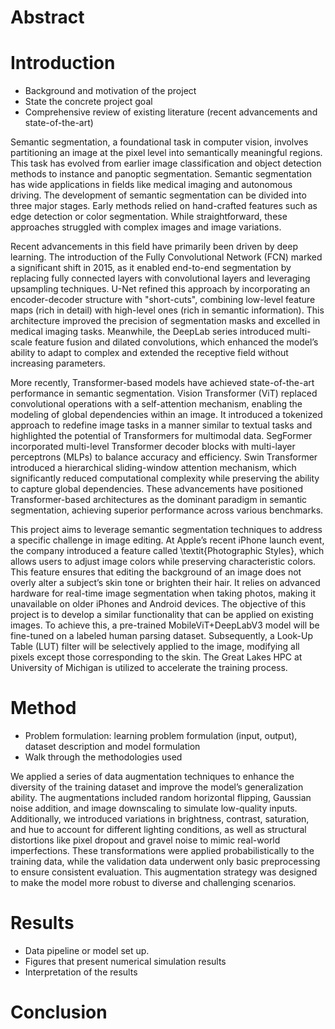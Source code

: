 # Abstract



# Introduction

- Background and motivation of the project
- State the concrete project goal
- Comprehensive review of existing literature (recent advancements and state-of-the-art)

Semantic segmentation, a foundational task in computer vision, involves partitioning an image at the pixel level into semantically meaningful regions. This task has evolved from earlier image classification and object detection methods to instance and panoptic segmentation. Semantic segmentation has wide applications in fields like medical imaging and autonomous driving. The development of semantic segmentation can be divided into three major stages. Early methods relied on hand-crafted features such as edge detection or color segmentation. While straightforward, these approaches struggled with complex images and image variations.

Recent advancements in this field have primarily been driven by deep learning. The introduction of the Fully Convolutional Network (FCN) marked a significant shift in 2015, as it enabled end-to-end segmentation by replacing fully connected layers with convolutional layers and leveraging upsampling techniques. U-Net refined this approach by incorporating an encoder-decoder structure with "short-cuts", combining low-level feature maps (rich in detail) with high-level ones (rich in semantic information). This architecture improved the precision of segmentation masks and excelled in medical imaging tasks. Meanwhile, the DeepLab series introduced multi-scale feature fusion and dilated convolutions, which enhanced the model’s ability to adapt to complex and extended the receptive field without increasing parameters.

More recently, Transformer-based models have achieved state-of-the-art performance in semantic segmentation. Vision Transformer (ViT) replaced convolutional operations with a self-attention mechanism, enabling the modeling of global dependencies within an image. It introduced a tokenized approach to redefine image tasks in a manner similar to textual tasks and highlighted the potential of Transformers for multimodal data. SegFormer incorporated multi-level Transformer decoder blocks with multi-layer perceptrons (MLPs) to balance accuracy and efficiency. Swin Transformer introduced a hierarchical sliding-window attention mechanism, which significantly reduced computational complexity while preserving the ability to capture global dependencies. These advancements have positioned Transformer-based architectures as the dominant paradigm in semantic segmentation, achieving superior performance across various benchmarks.

This project aims to leverage semantic segmentation techniques to address a specific challenge in image editing. At Apple’s recent iPhone launch event, the company introduced a feature called \textit{Photographic Styles}, which allows users to adjust image colors while preserving characteristic colors. This feature ensures that editing the background of an image does not overly alter a subject’s skin tone or brighten their hair. It relies on advanced hardware for real-time image segmentation when taking photos, making it unavailable on older iPhones and Android devices. The objective of this project is to develop a similar functionality that can be applied on existing images. To achieve this, a pre-trained MobileViT+DeepLabV3 model will be fine-tuned on a labeled human parsing dataset. Subsequently, a Look-Up Table (LUT) filter will be selectively applied to the image, modifying all pixels except those corresponding to the skin. The Great Lakes HPC at University of Michigan is utilized to accelerate the training process.

# Method

- Problem formulation: learning problem formulation (input, output), dataset description and model formulation
- Walk through the methodologies used

We applied a series of data augmentation techniques to enhance the diversity of the training dataset and improve the model’s generalization ability. The augmentations included random horizontal flipping, Gaussian noise addition, and image downscaling to simulate low-quality inputs. Additionally, we introduced variations in brightness, contrast, saturation, and hue to account for different lighting conditions, as well as structural distortions like pixel dropout and gravel noise to mimic real-world imperfections. These transformations were applied probabilistically to the training data, while the validation data underwent only basic preprocessing to ensure consistent evaluation. This augmentation strategy was designed to make the model more robust to diverse and challenging scenarios.



# Results

- Data pipeline or model set up.
- Figures that present numerical simulation results
- Interpretation of the results

# Conclusion

